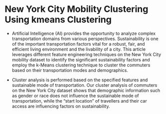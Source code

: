 # New York City Mobility Clustering Using kmeans Clustering

- Artificial Intelligence (AI) provides the opportunity to analyze complex transportation domains from various perspectives. 
Sustainability is one of the important transportation factors vital for a robust, fair, and efficient living environment and the livability of a city. 
This article leverages different feature engineering techniques on the New York City mobility dataset to identify the significant sustainability factors and employ the k-Means clustering technique to cluster the commuters based on their transportation modes and demographics. 

- Cluster analysis is performed based on the specified features and sustainable mode of transportation. Our cluster analysis of commuters on the New York City dataset shows that demographic information such as gender or race does not influence the sustainable mode of transportation, while the “start location” of travellers and their car access are influencing factors on sustainability. 
